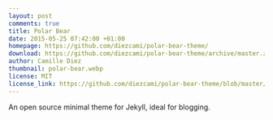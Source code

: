 ```yaml
---
layout: post
comments: true
title: Polar Bear
date: 2015-05-25 07:42:00 +01:00
homepage: https://github.com/diezcami/polar-bear-theme/
download: https://github.com/diezcami/polar-bear-theme/archive/master.zip
author: Camille Diez
thumbnail: polar-bear.webp
license: MIT
license_link: https://github.com/diezcami/polar-bear-theme/blob/master/LICENSE
---
```


An open source minimal theme for Jekyll, ideal for blogging.
